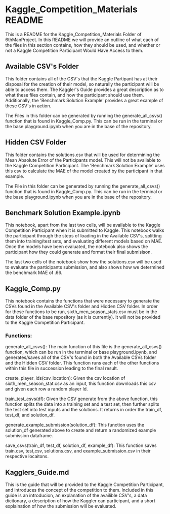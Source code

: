# Kaggle_Competition_Materials README
This is a README for the Kaggle_Competition_Materials Folder of 6thManProject. In this README we will provide an outline of what each of the files in this section contains, how they should be used, and whether or not a Kaggle Competition Participant Would Have Access to them. 

## Available CSV's Folder

This folder contains all of the CSV's that the Kaggle Partipant has at their disposal for the creation of their model, so naturally the participant will be able to access them. The Kaggler's Guide provides a great description as to what these files contain, and how the participant should use them. Additionally, the 'Benchmark Solution Example' provides a great example of these CSV's in action. 

The Files in this folder can be generated by running the generate_all_csvs() function that is found in Kaggle_Comp.py. This can be run in the terminal or the base playground.ipynb when you are in the base of the repository. 

## Hidden CSV Folder

This folder contains the solutions.csv that will be used for determining the Mean Absolute Error of the Participants model. This will not be available to the Kaggle Competition Participant. The 'Benchmark Solution Example' uses this csv to calculate the MAE of the model created by the participant in that example. 

The File in this folder can be generated by running the generate_all_csvs() function that is found in Kaggle_Comp.py. This can be run in the terminal or the base playground.ipynb when you are in the base of the repository. 


## Benchmark Solution Example.ipynb

This notebook, apart from the last two cells, will be available to the Kaggle Competition Participant when it is submitted to Kaggle. This notebook walks the participant through the steps of loading in the Available CSV's, splitting them into training/test sets, and evaluating different models based on MAE. Once the models have been evaluated, the notebook also shows the participant how they could generate and format their final submisison. 

The last two cells of the notebook show how the solutions.csv will be used to evaluate the participants submission, and also shows how we determined the benchmark MAE of .66. 

## Kaggle_Comp.py 

This notebook contains the functions that were necessary to generate the CSVs found in the Available CSV's folder and Hidden CSV folder. In order for these functions to be run, sixth_men_season_stats.csv must be in the data folder of the base repository (as it is currently). It will not be provided to the Kaggle Competition Participant.

### Functions:

generate_all_csvs(): The main function of this file is the generate_all_csvs() function, which can be run in the terminal or base playground.ipynb, and generates/saves all of the CSV's found in both the Available CSVs folder and the Hidden CSV folder. This function runs each of the other functions within this file in succession leading to the final result. 

create_player_ids(csv_location): Given the csv location of sixth_men_season_stat.csv as an input, this function downloads this csv and given each row a random player Id. 

train_test_csvs(df): Given the CSV generate from the above function, this function splits the data into a training set and a test set, then further splits the test set into test inputs and the solutions. It returns in order the train_df, test_df, and solution_df. 

generate_example_submission(solution_df): This function uses the solution_df generated above to create and return a randomized example submission dataframe. 

save_csvs(train_df, test_df, solution_df, example_df): This function saves train.csv, test,csv, solutions.csv, and example_submission.csv in their respective locaitons. 

## Kagglers_Guide.md

This is the guide that will be provided to the Kaggle Competition Participant, and introduces the concept of the competition to them. Included in this guide is an introducion, an explanation of the availible CSV's, a data dicitonary, a description of how the Kaggler can participant, and a short explaination of how the submission will be evaluated. 




